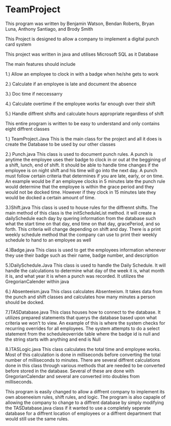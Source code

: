 # TeamProject
This program was written by Benjamin Watson, Bendan Roberts, Bryan Luna, Anthony Santiago, and Brody Smith

This Project is designed to allow a company to implement a digital punch card system

This project was written in java and utilises Microsoft SQL as it Database

The main features should include

  1.) Allow an employee to clock in with a badge when he/she gets to work
	
  2.) Calculate if an employee is late and document the absence
	
  3.) Doc time if neccessarry
	
  4.) Calculate overtime if the employee works far enough over their shift
	
  5.) Handle diffrent shifts and calculate hours appropriate regardless of shift
	
  
 This entire program is written to be easy to understand and only contains eight diffrent classes
 
1.) TeamProject.Java
  This is the main class for the project and all it does is create the Database to be used by our other classes 
	
2.) Punch.java
  This class is used to document  punch rules. A punch is anytime the employee uses their badge to clock in or out at the beggining of a shift, lunch, end of shift. It should be able to handle time changes if the employee is on night shift and his time will go into the next day. A punch must follow certain criteria that determines if you are late, early, or on time. An example would be if an employee clocks in 5 minutes late the punch rule would determine that the employee is within the grace period and they would not be docked time. However if they clock in 15 minutes late they would be docked a certain amount of time.
	
3.)Shift.java 
  This class is used to house rules for the diffrennt shifts. The main method of this class is the initScheduleList method. it will create a dailySchedule each day by quering information from the database such what the start time on that day, end time on that day, gracePeriod, and so forth. This criteria will change depending on shift and day. There is a print weekly schedule method that the company can use to print their weekly schedule to hand to an employee as well
	
4.)Badge.java 
  This class is used to get the employees information whenever they use their badge such as their name, badge number, and description
	
5.)DailySchedule.Java
  This class is used to handle the Daily Schedule. It will handle the calculations to determine what day of the week it is, what month it is, and what year it is when a punch was recorded. It utilizes the GregorianCalender within java
	
6.)  Absenteeism.java
  This class calculates Absenteeism. It takes data from the punch and shift classes and calculates how many minutes a person should be docked.
	
7.)TASDatabase.java
  This class houses how to connect to the database. It utilizes prepared statements that querys the database based upon what criteria we won't to view. An example of this is where the system checks for recurring overrides for all employees. The system attempts to do a select statement from the scheduleoverride table where the badge id is null and the string starts with anything and end is Null
	
8.)TASLogic.java
  This class calculates the total time and employee works. Most of this calculation is done in milliseconds before converting the total number of milliseconds to minutes. There are several diffrent calculations done in this class through various methods that are needed to be converted before stored in the database. Several of these are done with GregorianCalendar and several are converted into doubles from milliseconds.
	
This program is easily changed to allow a diffrent company to implement its own abseneeism rules, shift rules, and logic. The program is also capaple of allowing the company to change to a diffrent database by simply modifying the TASDatabase.java class if it wanted to use a completely seperate database for a diffrent location of employees or a diffrent department that would still use the same rules.
